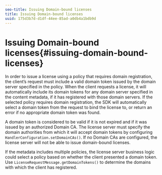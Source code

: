 ```yaml
---
seo-title: Issuing Domain-bound licenses
title: Issuing Domain-bound licenses
uuid: 175d3b7d-d1df-44ee-85ad-a0db4a1bdb9d
---
```


# Issuing Domain-bound licenses{#issuing-domain-bound-licenses}

In order to issue a license using a policy that requires domain registration, the client’s request must include a valid domain token issued by the domain server specified in the policy. When the client requests a license, it will automatically include its domain tokens for any domain server specified in the content metadata, if it has registered with those domain servers. If the selected policy requires domain registration, the SDK will automatically select a domain token from the request to bind the license to, or return an error if no appropriate domain token was found.

A domain token is considered to be valid if it is not expired and if it was issued by an authorized Domain CA. The license server must specify the domain authorities from which it will accept domain tokens by configuring `HandlerConfiguration.setDomainCAs()`. If no Domain CAs are configured, the license server will not be able to issue domain-bound licenses.

If the metadata includes multiple policies, the license server business logic could select a policy based on whether the client presented a domain token. Use `LicenseRequestMessage.getDomainTokens()` to determine the domains with which the client has registered. 
